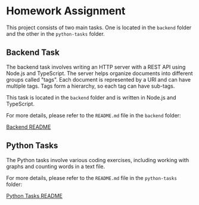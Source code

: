 # Homework Assignment

This project consists of two main tasks. One is located in the `backend` folder and the other in the `python-tasks` folder.

## Backend Task

The backend task involves writing an HTTP server with a REST API using Node.js and TypeScript. The server helps organize documents into different groups called "tags". Each document is represented by a URI and can have multiple tags. Tags form a hierarchy, so each tag can have sub-tags.

This task is located in the `backend` folder and is written in Node.js and TypeScript.

For more details, please refer to the `README.md` file in the `backend` folder:

[Backend README](./backend/README.md)

## Python Tasks

The Python tasks involve various coding exercises, including working with graphs and counting words in a text file. 

For more details, please refer to the `README.md` file in the `python-tasks` folder:

[Python Tasks README](./python-tasks/README.md)
